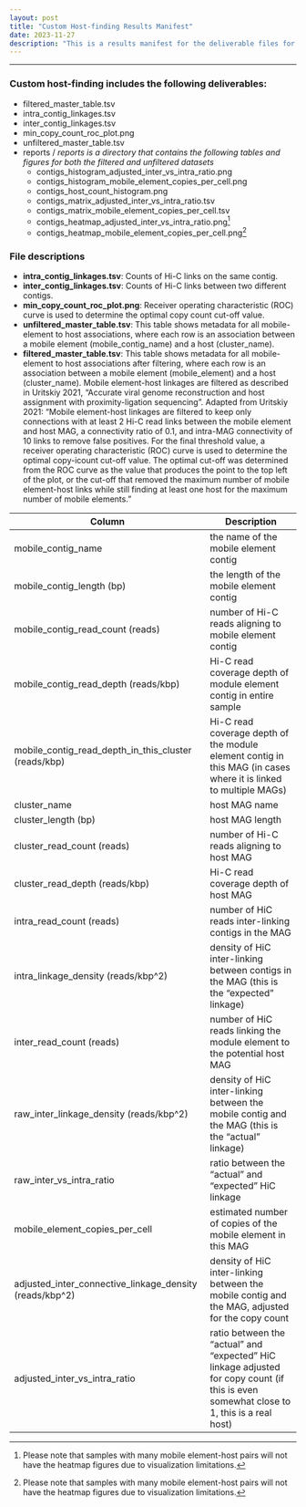 ```yaml
---
layout: post
title: "Custom Host-finding Results Manifest"
date: 2023-11-27
description: "This is a results manifest for the deliverable files for a custom host-finding project."
---
```


---------------------
### Custom host-finding includes the following deliverables:
- filtered_master_table.tsv   
- intra_contig_linkages.tsv
- inter_contig_linkages.tsv   
- min_copy_count_roc_plot.png 
- unfiltered_master_table.tsv
- reports / *reports is a directory that contains the following tables and figures for both the filtered and unfiltered datasets*
    - contigs_histogram_adjusted_inter_vs_intra_ratio.png	
    - contigs_histogram_mobile_element_copies_per_cell.png   
    - contigs_host_count_histogram.png                   	
    - contigs_matrix_adjusted_inter_vs_intra_ratio.tsv   	
    - contigs_matrix_mobile_element_copies_per_cell.tsv
    - contigs_heatmap_adjusted_inter_vs_intra_ratio.png[^1]
    - contigs_heatmap_mobile_element_copies_per_cell.png[^1]

### File descriptions

- **intra_contig_linkages.tsv**: Counts of Hi-C links on the same contig.
- **inter_contig_linkages.tsv**: Counts of Hi-C links between two different contigs.
- **min_copy_count_roc_plot.png**: Receiver operating characteristic (ROC) curve is used to determine the optimal copy count cut-off value.
- **unfiltered_master_table.tsv**: This table shows metadata for all mobile-element to host associations, where each row is an association between a mobile element (mobile_contig_name) and a host (cluster_name).
- **filtered_master_table.tsv**: This table shows metadata for all mobile-element to host associations after filtering, where each row is an association between a mobile element (mobile_element) and a host (cluster_name). Mobile element-host linkages are filtered as described in Uritskiy 2021, “Accurate viral genome reconstruction and host assignment with proximity-ligation sequencing”. Adapted from Uritskiy 2021: “Mobile element-host linkages are filtered to keep only connections with at least 2 Hi-C read links between the mobile element and host MAG, a connectivity ratio of 0.1, and intra-MAG connectivity of 10 links to remove false positives. For the final threshold value, a receiver operating characteristic (ROC) curve is used to determine the optimal copy-icount cut-off value. The optimal cut-off was determined from the ROC curve as the value that produces the point to the top left of the plot, or the cut-off that removed the maximum number of mobile element-host links while still finding at least one host for the maximum number of mobile elements.”


| Column | Description |
| -------|-------------|
| mobile_contig_name | the name of the mobile element contig |
| mobile_contig_length (bp) | the length of the mobile element contig |
| mobile_contig_read_count (reads) | number of Hi-C reads aligning to mobile element contig |
| mobile_contig_read_depth (reads/kbp) | Hi-C read coverage depth of module element contig in entire sample |
| mobile_contig_read_depth_in_this_cluster (reads/kbp) | Hi-C read coverage depth of the module element contig in this MAG (in cases where it is linked to multiple MAGs) |
| cluster_name | host MAG name |
| cluster_length (bp) | host MAG length |
| cluster_read_count (reads) | number of Hi-C reads aligning to host MAG |
| cluster_read_depth (reads/kbp) | Hi-C read coverage depth of host MAG |
| intra_read_count (reads) | number of HiC reads inter-linking contigs in the MAG |
| intra_linkage_density (reads/kbp^2) | density of HiC inter-linking between contigs in the MAG (this is the “expected” linkage) |
| inter_read_count (reads) | number of HiC reads linking the module element to the potential host MAG |
| raw_inter_linkage_density (reads/kbp^2) | density of HiC inter-linking between the mobile contig and the MAG (this is the “actual” linkage) |
| raw_inter_vs_intra_ratio | ratio between the “actual” and “expected” HiC linkage |
| mobile_element_copies_per_cell | estimated number of copies of the mobile element in this MAG |
| adjusted_inter_connective_linkage_density (reads/kbp^2) | density of HiC inter-linking between the mobile contig and the MAG, adjusted for the copy count |
| adjusted_inter_vs_intra_ratio | ratio between the “actual” and “expected” HiC linkage adjusted for copy count (if this is even somewhat close to 1, this is a real host) |




  
[^1]: Please note that samples with many mobile element-host pairs will not have the heatmap figures due to visualization limitations.


